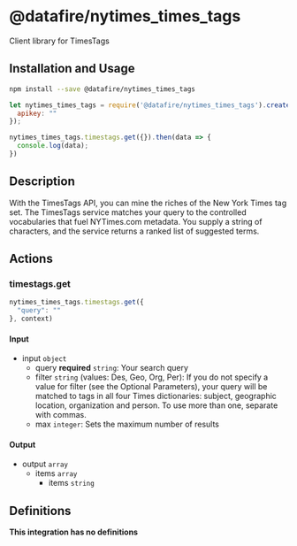 # @datafire/nytimes_times_tags

Client library for TimesTags

## Installation and Usage
```bash
npm install --save @datafire/nytimes_times_tags
```
```js
let nytimes_times_tags = require('@datafire/nytimes_times_tags').create({
  apikey: ""
});

nytimes_times_tags.timestags.get({}).then(data => {
  console.log(data);
})
```

## Description

With the TimesTags API, you can mine the riches of the New York Times tag set. The TimesTags service matches your query to the controlled vocabularies that fuel NYTimes.com metadata. You supply a string of characters, and the service returns a ranked list of suggested terms.

## Actions

### timestags.get



```js
nytimes_times_tags.timestags.get({
  "query": ""
}, context)
```

#### Input
* input `object`
  * query **required** `string`: Your search query
  * filter `string` (values: Des, Geo, Org, Per): If you do not specify a value for filter (see the Optional Parameters), your query will be matched to tags in all four Times dictionaries: subject, geographic location, organization and person. To use more than one, separate with commas.
  * max `integer`: Sets the maximum number of results

#### Output
* output `array`
  * items `array`
    * items `string`



## Definitions

**This integration has no definitions**
